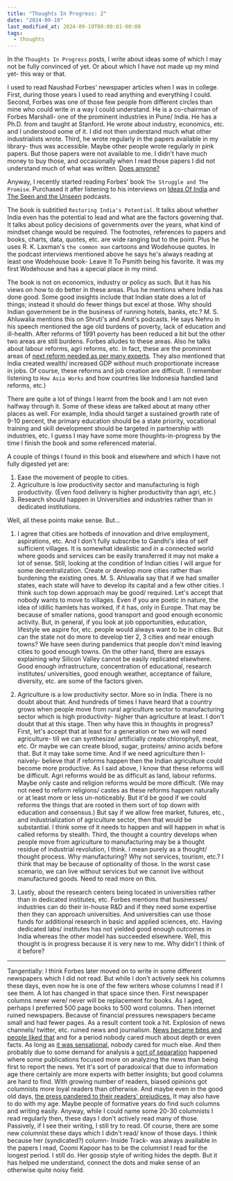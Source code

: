 ```yaml
---
title: "Thoughts In Progress: 2"
date: "2024-09-19"
last_modified_at: 2024-09-19T00:00:01-00:00
tags: 
  - thoughts
---
```

In the `Thoughts In Progress` posts, I write about ideas some of which I may not be fully convinced of yet. Or about which I have not made up my mind yet- this way or that.

I used to read Naushad Forbes' newspaper articles when I was in college. First, during those years I used to read anything and everything I could. Second, Forbes was one of those few people from different circles than mine who could write in a way I could understand. He is a co-chairman of Forbes Marshall- one of the prominent industries in Pune/ India. He has a Ph.D. from and taught at Stanford. He wrote about industry, economics, etc. and I understood some of it. I did not then understand much what other industrialists wrote. Third, he wrote regularly in the papers available in my library- thus was accessible. Maybe other people wrote regularly in pink papers. But those papers were not available to me. I didn't have much money to buy those, and occasionally when I read those papers I did not understand much of what was written. [Does anyone?](https://www.youtube.com/watch?v=KgUemV4brDU&ab_channel=BBCStudios) 

Anyway, I recently started reading Forbes' book `The Struggle and The Promise`. Purchased it after listening to his interviews on [Ideas Of India](https://ideasofindia.libsyn.com/naushad-forbes) and [The Seen and the Unseen](https://seenunseen.in/episodes/2022/6/20/episode-282-naushad-forbes-wants-to-fix-india/) podcasts.

The book is subtitled `Restoring India's Potential`. It talks about whether India even has the potential to lead and what are the factors governing that. It talks about policy decisions of governments over the years, what kind of mindset change would be required. The footnotes, references to papers and books, charts, data, quotes, etc. are wide ranging but to the point. Plus he uses R. K. Laxman's `the common man` cartoons and Wodehouse quotes. In the podcast interviews mentioned above he says he's always reading at least one Wodehouse book- Leave It To Psmith being his favorite. It was my first Wodehouse and has a special place in my mind.

The book is not on economics, industry or policy as such. But it has his views on how to do better in these areas. Plus he mentions where India has done good. Some good insights include that Indian state does a lot of things; instead it should do fewer things but excel at those. Why should Indian government be in the business of running hotels, banks, etc.? M. S. Ahluwalia mentions this on Shruti's and Amit's podcasts. He says Nehru in his speech mentioned the age old burdens of poverty, lack of education and ill-health. After reforms of 1991 poverty has been reduced a bit but the other two areas are still burdens. Forbes alludes to these areas. Also he talks about labour reforms, agri reforms, etc. In fact, these are the prominent areas of [next reform needed as per many experts](https://the1991project.com/conversations/indias-reform-journey-revisited). They also mentioned that India created wealth/ increased GDP without much proportionate increase in jobs. Of course, these reforms and job creation are difficult. (I remember listening to `How Asia Works` and how countries like Indonesia handled land reforms, etc.) 

There are quite a lot of things I learnt from the book and I am not even halfway through it. Some of these ideas are talked about at many other places as well. For example, India should target a sustained growth rate of 9-10 percent, the primary education should be a state priority, vocational training and skill development should be targeted in partnership with industries, etc. I guess I may have some more thoughts-in-progress by the time I finish the book and some referenced material.

A couple of things I found in this book and elsewhere and which I have not fully digested yet are:
1. Ease the movement of people to cities.
2. Agriculture is low productivity sector and manufacturing is high productivity. (Even food delivery is higher productivity than agri, etc.)
3. Research should happen in Universities and industries rather than in dedicated institutions.

Well, all these points make sense. But...

1. I agree that cities are hotbeds of innovation and drive employment, aspirations, etc. And I don't fully subscribe to Gandhi's idea of self sufficient villages. It is somewhat idealistic and in a connected world where goods and services can be easily transferred it may not make a lot of sense. Still, looking at the condition of Indian cities I will argue for some decentralization. Create or develop more cities rather than burdening the existing ones. M. S. Ahluwalia say that if we had smaller states, each state will have to develop its capital and a few other cities. I think such top down approach may be good/ required. Let's accept that nobody wants to move to villages. Even if you are poetic in nature, the idea of idillic hamlets has worked, if it has, only in Europe. That may be because of smaller nations, good transport and good enough economic activity. But, in general, if you look at job opportunities, education, lifestyle we aspire for, etc. people would always want to be in cities. But can the state not do more to develop tier 2, 3 cities and near enough towns? We have seen during pandemics that people don't mind leaving cities to good enough towns. On the other hand, there are essays explaining why Silicon Valley cannot be easily replicated elsewhere. Good enough infrastructure, concentration of educational, research institutes/ universities, good enough weather, acceptance of failure, diversity, etc. are some of the factors given.

2. Agriculture is a low productivity sector. More so in India. There is no doubt about that. And hundreds of times I have heard that a country grows when people move from rural agriculture sector to manufacturing sector which is high productivity- higher than agriculture at least. I don't doubt that at this stage. Then why have this in thoughts in progress? First, let's accept that at least for a generation or two we will need agriculture- till we can synthesize/ artificially create chlorophyll, meat, etc. Or maybe we can create blood, sugar, proteins/ amino acids before that. But it may take some time. And if we need agriculture then I- naively- believe that if reforms happen then the Indian agriculture could become more productive. As I said above, I know that these reforms will be difficult. Agri reforms would be as difficult as land, labour reforms. Maybe only caste and religion reforms would be more difficult. (We may not need to reform religions/ castes as these reforms happen naturally or at least more or less un-noticeably. But it'd be good if we could reforms the things that are rooted in them sort of top down with education and consensus.) But say if we allow free market, futures, etc., and industrialization of agriculture sector, then that would be substantial. I think some of it needs to happen and will happen in what is called reforms by stealth. Third, the thought a country develops when people move from agriculture to manufacturing may be a thought residue of industrial revolution, I think. I mean purely as a thought/ thought process. Why manufacturing? Why not services, tourism, etc.? I think that may be because of optionality of those. In the worst case scenario, we can live without services but we cannot live without manufactured goods. Need to read more on this.

3. Lastly, about the research centers being located in universities rather than in dedicated institutes, etc. Forbes mentions that businesses/ industries can do their in-house R&D and if they need some expertise then they can approach universities. And universities can use those funds for additional research in basic and applied sciences, etc. Having dedicated labs/ institutes has not yielded good enough outcomes in India whereas the other model has succeeded elsewhere. Well, this thought is in progress because it is very new to me. Why didn't I think of it before?

---
Tangentially:
I think Forbes later moved on to write in some different newspapers which I did not read. But while I don't actively seek his columns these days, even now he is one of the few writers whose columns I read if I see them. A lot has changed in that space since then. First newspaper columns never were/ never will be replacement for books. As I aged, perhaps I preferred 500 page books to 500 word columns. Then internet ruined newspapers. Because of financial pressures newspapers became small and had fewer pages. As a result content took a hit. Explosion of news channels/ twitter, etc. ruined news and journalism. [News became bites and people liked that](https://www.gocomics.com/calvinandhobbes/1992/06/19) and for a period nobody cared much about depth or even facts. As long as [it was sensational](https://www.gocomics.com/calvinandhobbes/1989/12/20), nobody cared for much else. And then probably due to some demand for analysis a [sort of separation](https://www.gocomics.com/calvinandhobbes/1994/03/01) happened where some publications focused more on analyzing the news than being first to report the news. Yet it's sort of paradoxical that due to information age there certainly are more experts with better insights; but good columns are hard to find. With growing number of readers, biased opinions got columnists more loyal readers than otherwise. And maybe even in the good old days, [the press pandered to their readers' prejudices.](https://www.youtube.com/watch?v=DGscoaUWW2M&ab_channel=BBCStudios) It may also have to do with my age. Maybe people of formative years do find such columns and writing easily. Anyway, while I could name some 20-30 columnists I read regularly then, these days I don't actively read many of those. Passively, if I see their writing, I still try to read. Of course, there are some new columnist these days which I didn't read/ know of those days. I think because her (syndicated?) column- Inside Track- was always available in the papers I read, Coomi Kapoor has to be the columnist I read for the longest period. I still do. Her gossip style of writing hides the depth. But it has helped me understand, connect the dots and make sense of an otherwise quite noisy field.